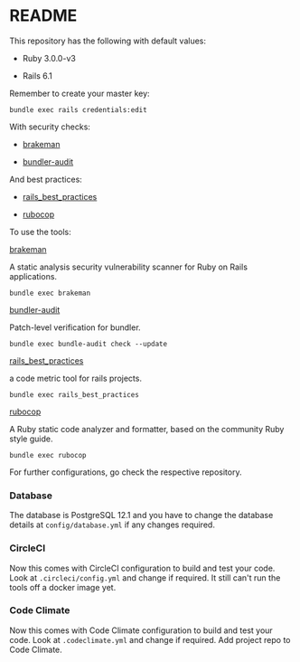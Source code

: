 # README

This repository has the following with default values:

- Ruby 3.0.0-v3

- Rails 6.1

Remember to create your master key:

`bundle exec rails credentials:edit`

With security checks:

- [brakeman](https://github.com/presidentbeef/brakeman)

- [bundler-audit](https://github.com/rubysec/bundler-audit)

And best practices:

- [rails_best_practices](https://github.com/flyerhzm/rails_best_practices)

- [rubocop](https://www.github.com/rubocop-hq/rubocop)

To use the tools:

[brakeman](https://github.com/presidentbeef/brakeman)

A static analysis security vulnerability scanner for Ruby on Rails applications.

`bundle exec brakeman`

[bundler-audit](https://github.com/rubysec/bundler-audit)

Patch-level verification for bundler.

`bundle exec bundle-audit check --update`

[rails_best_practices](https://github.com/flyerhzm/rails_best_practices)

a code metric tool for rails projects.

`bundle exec rails_best_practices`

[rubocop](https://www.github.com/rubocop-hq/rubocop)

A Ruby static code analyzer and formatter, based on the community Ruby style guide.

`bundle exec rubocop`

For further configurations, go check the respective repository.

### Database

The database is PostgreSQL 12.1 and you have to change the database details at `config/database.yml` if any changes required.

### CircleCI

Now this comes with CircleCI configuration to build and test your code. Look at `.circleci/config.yml` and change if required. It still can't run the tools off a docker image yet.

### Code Climate

Now this comes with Code Climate configuration to build and test your code. Look at `.codeclimate.yml` and change if required. Add project repo to Code Climate.
